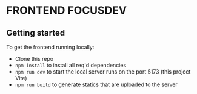# FRONTEND FOCUSDEV
## Getting started

To get the frontend running locally:

- Clone this repo
- `npm install` to install all req'd dependencies
- `npm run dev` to start the local server runs on the port 5173 (this project Vite) 
- `npm run build` to generate statics that are uploaded to the server